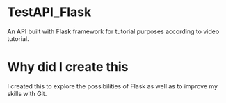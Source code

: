 # TestAPI_Flask
An API built with Flask framework for tutorial purposes according to video tutorial.  

# Why did I create this
I created this to explore the possibilities of Flask as well as to improve my skills with Git.